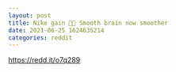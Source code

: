 ```yaml
--- 
layout: post 
title: Nike gain 🚀🚀 Smooth brain now smoother 
date: 2021-06-25 1624635214 
categories: reddit 
--- 
```

https://redd.it/o7q289